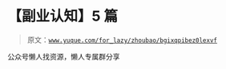 # 【副业认知】5 篇

> 原文：[`www.yuque.com/for_lazy/zhoubao/bgixqpibez0lexvf`](https://www.yuque.com/for_lazy/zhoubao/bgixqpibez0lexvf)

公众号懒人找资源，懒人专属群分享